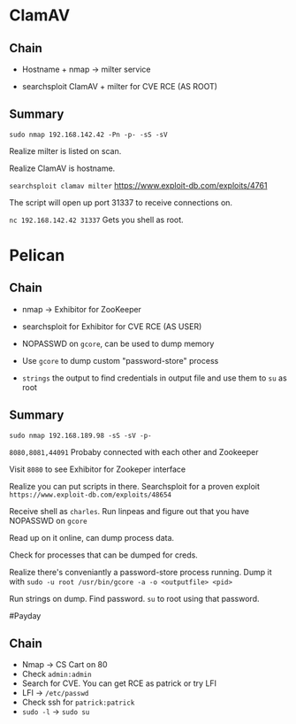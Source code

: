 # ClamAV
## Chain
- Hostname + nmap -> milter service

- searchsploit ClamAV + milter for CVE RCE (AS ROOT)
## Summary
`sudo nmap 192.168.142.42 -Pn -p- -sS -sV`

Realize milter is listed on scan.

Realize ClamAV is hostname.

`searchsploit clamav milter`
https://www.exploit-db.com/exploits/4761

The script will open up port 31337 to receive connections on.

`nc 192.168.142.42 31337` Gets you shell as root.

# Pelican
## Chain
- nmap -> Exhibitor for ZooKeeper

- searchsploit for Exhibitor for CVE RCE (AS USER)

- NOPASSWD on `gcore`, can be used to dump memory

- Use `gcore` to dump custom "password-store" process

- `strings` the output to find credentials in output file and use them to `su` as root

## Summary
`sudo nmap 192.168.189.98 -sS -sV -p-`

`8080,8081,44091` Probaby connected with each other and Zookeeper

Visit `8080` to see Exhibitor for Zookeper interface

Realize you can put scripts in there. Searchsploit for a proven exploit `https://www.exploit-db.com/exploits/48654`

Receive shell as `charles`. Run linpeas and figure out that you have NOPASSWD on `gcore`

Read up on it online, can dump process data.

Check for processes that can be dumped for creds.

Realize there's conveniantly a password-store process running. Dump it with `sudo -u root /usr/bin/gcore -a -o <outputfile> <pid>`

Run strings on dump. Find password. `su` to root using that password.

#Payday
## Chain
- Nmap -> CS Cart on 80
- Check `admin:admin`
- Search for CVE. You can get RCE as patrick or try LFI
- LFI -> `/etc/passwd`
- Check ssh for `patrick:patrick`
- `sudo -l` -> `sudo su`
